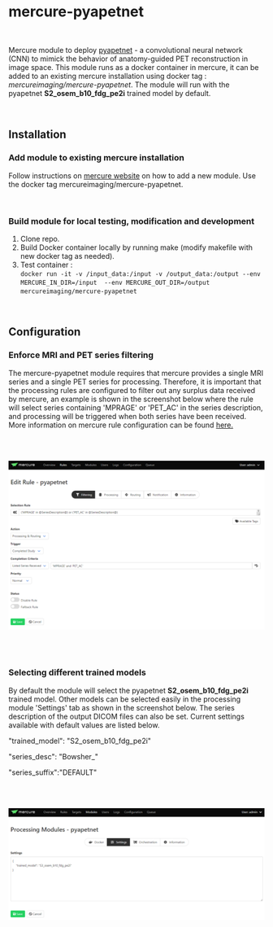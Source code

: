 # **mercure-pyapetnet**
<br>

Mercure module to deploy [pyapetnet](https://github.com/gschramm/pyapetnet) - a convolutional neural network (CNN) to mimick the behavior of anatomy-guided PET reconstruction in image space. This module runs as a docker container in mercure, it can be added to an existing mercure installation using docker tag : *mercureimaging/mercure-pyapetnet*. The module will run with the pyapetnet **S2_osem_b10_fdg_pe2i** trained model by default.

<br>

## **Installation**

### Add module to existing mercure installation
Follow instructions on [mercure website](https://mercure-imaging.org) on how to add a new module. Use the docker tag mercureimaging/mercure-pyapetnet.

<br>

### Build module for local testing, modification and development
1. Clone repo.
2. Build Docker container locally by running make (modify makefile with new docker tag as needed).
3. Test container :\
`docker run -it -v /input_data:/input -v /output_data:/output --env MERCURE_IN_DIR=/input  --env MERCURE_OUT_DIR=/output mercureimaging/mercure-pyapetnet`

<br>

## **Configuration**

### Enforce MRI and PET series filtering
The mercure-pyapetnet module requires that mercure provides a single MRI series and a single PET series for processing. Therefore, it is important that the processing rules are configured to filter out any surplus data received by mercure, an example is shown in the screenshot below where the rule will select series containing 'MPRAGE' or 'PET_AC' in the series description, and processing will be triggered when both series have been received. More information on mercure rule configuration can be found [here.](https://mercure-imaging.org/docs/usage.html)

<br>
<br>

![image](series_filter.png)

<br>
<br>

### Selecting different trained models
By default the module will select the pyapetnet **S2_osem_b10_fdg_pe2i** trained model. Other models can be selected easily in the processing module 'Settings' tab as shown in the screenshot below. The series description of the output DICOM files can also be set. Current settings available with default values are listed below.

"trained_model": "S2_osem_b10_fdg_pe2i"

"series_desc": "Bowsher_"

"series_suffix":"DEFAULT"

<br>
<br>

![image](select_model.png)

<br>
<br>


